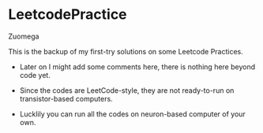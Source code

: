 # LeetcodePractice

Zuomega

This is the backup of my first-try solutions on some Leetcode Practices.

- Later on I might add some comments here, there is nothing here beyond code yet.

- Since the codes are LeetCode-style, they are not ready-to-run on transistor-based computers. 

- Lucklily you can run all the codes on neuron-based computer of your own.
